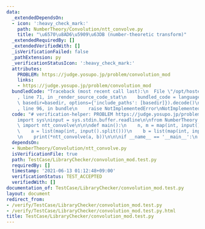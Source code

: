 ```yaml
---
data:
  _extendedDependsOn:
  - icon: ':heavy_check_mark:'
    path: NumberTheory/Convolution/ntt_convolve.py
    title: "\u6570\u8AD6\u5909\u63DB (number-theoretic transform)"
  _extendedRequiredBy: []
  _extendedVerifiedWith: []
  _isVerificationFailed: false
  _pathExtension: py
  _verificationStatusIcon: ':heavy_check_mark:'
  attributes:
    PROBLEM: https://judge.yosupo.jp/problem/convolution_mod
    links:
    - https://judge.yosupo.jp/problem/convolution_mod
  bundledCode: "Traceback (most recent call last):\n  File \"/opt/hostedtoolcache/Python/3.10.1/x64/lib/python3.10/site-packages/onlinejudge_verify/documentation/build.py\"\
    , line 71, in _render_source_code_stat\n    bundled_code = language.bundle(stat.path,\
    \ basedir=basedir, options={'include_paths': [basedir]}).decode()\n  File \"/opt/hostedtoolcache/Python/3.10.1/x64/lib/python3.10/site-packages/onlinejudge_verify/languages/python.py\"\
    , line 96, in bundle\n    raise NotImplementedError\nNotImplementedError\n"
  code: "# verification-helper: PROBLEM https://judge.yosupo.jp/problem/convolution_mod\n\
    import sys\ninput = sys.stdin.buffer.readline\n\nfrom NumberTheory.Convolution.ntt_convolve\
    \ import ntt_convolve\n\n\ndef main():\n    n, m = map(int, input().split())\n\
    \    a = list(map(int, input().split()))\n    b = list(map(int, input().split()))\n\
    \n    print(*ntt_convolve(a, b))\n\n\nif __name__ == '__main__':\n    main()\n"
  dependsOn:
  - NumberTheory/Convolution/ntt_convolve.py
  isVerificationFile: true
  path: TestCase/LibraryChecker/convolution_mod.test.py
  requiredBy: []
  timestamp: '2021-06-13 01:12:48+09:00'
  verificationStatus: TEST_ACCEPTED
  verifiedWith: []
documentation_of: TestCase/LibraryChecker/convolution_mod.test.py
layout: document
redirect_from:
- /verify/TestCase/LibraryChecker/convolution_mod.test.py
- /verify/TestCase/LibraryChecker/convolution_mod.test.py.html
title: TestCase/LibraryChecker/convolution_mod.test.py
---
```

